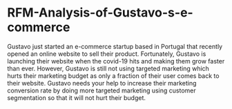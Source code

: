 # RFM-Analysis-of-Gustavo-s-e-commerce
Gustavo just started an e-commerce startup based in Portugal that recently opened an online website to sell their product. Fortunately, Gustavo is launching their website when the covid-19 hits and making them grow faster than ever. However, Gustavo is still not using targeted marketing which hurts their marketing budget as only a fraction of their user comes back to their website. Gustavo needs your help to increase their marketing conversion rate by doing more targeted marketing using customer segmentation so that it will not hurt their budget.
